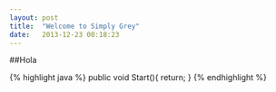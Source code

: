 ```yaml
---
layout: post
title:  "Welcome to Simply Grey"
date:   2013-12-23 00:18:23 
---
```


##Hola 

{% highlight java %}
public void Start(){
	return;
}
{% endhighlight %}